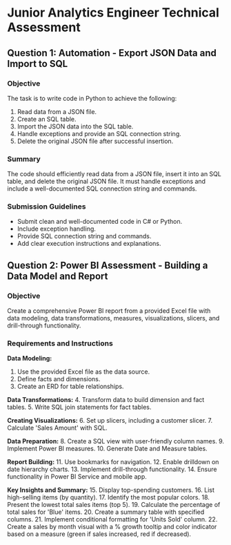 # Junior Analytics Engineer Technical Assessment

## Question 1: Automation - Export JSON Data and Import to SQL

### Objective
The task is to write code in Python to achieve the following:

1. Read data from a JSON file.
2. Create an SQL table.
3. Import the JSON data into the SQL table.
4. Handle exceptions and provide an SQL connection string.
5. Delete the original JSON file after successful insertion.

### Summary
The code should efficiently read data from a JSON file, insert it into an SQL table, and delete the original JSON file. It must handle exceptions and include a well-documented SQL connection string and commands.

### Submission Guidelines
- Submit clean and well-documented code in C# or Python.
- Include exception handling.
- Provide SQL connection string and commands.
- Add clear execution instructions and explanations.

## Question 2: Power BI Assessment - Building a Data Model and Report

### Objective
Create a comprehensive Power BI report from a provided Excel file with data modeling, data transformations, measures, visualizations, slicers, and drill-through functionality.

### Requirements and Instructions

**Data Modeling:**
1. Use the provided Excel file as the data source.
2. Define facts and dimensions.
3. Create an ERD for table relationships.

**Data Transformations:**
4. Transform data to build dimension and fact tables.
5. Write SQL join statements for fact tables.

**Creating Visualizations:**
6. Set up slicers, including a customer slicer.
7. Calculate 'Sales Amount' with SQL.

**Data Preparation:**
8. Create a SQL view with user-friendly column names.
9. Implement Power BI measures.
10. Generate Date and Measure tables.

**Report Building:**
11. Use bookmarks for navigation.
12. Enable drilldown on date hierarchy charts.
13. Implement drill-through functionality.
14. Ensure functionality in Power BI Service and mobile app.

**Key Insights and Summary:**
15. Display top-spending customers.
16. List high-selling items (by quantity).
17. Identify the most popular colors.
18. Present the lowest total sales items (top 5).
19. Calculate the percentage of total sales for 'Blue' items.
20. Create a summary table with specified columns.
21. Implement conditional formatting for 'Units Sold' column.
22. Create a sales by month visual with a % growth tooltip and color indicator based on a measure (green if sales increased, red if decreased).
